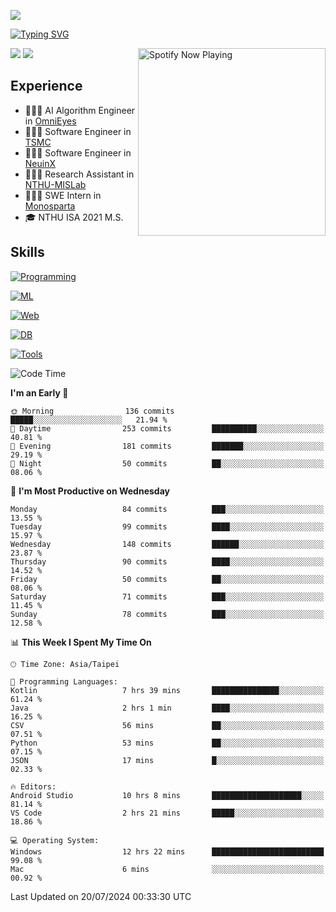 ![](https://komarev.com/ghpvc/?username=peter0512lee&color=ff69b4)

[![Typing SVG](https://readme-typing-svg.herokuapp.com?color=F742BA&size=20&lines=Hi!+I'm+JYL)](https://git.io/typing-svg)

[<img src="https://spotify-now-playing.peter0512lee.vercel.app/api/spotify-playing" alt="Spotify Now Playing" width="300" align="right" />](https://open.spotify.com/user/21iyoswqgnkoe7peuesmqnhgy)

![](https://leetcard.jacoblin.cool/peter0512lee?theme=dark)
![](https://github-readme-activity-graph.vercel.app/graph?username=peter0512lee&theme=github)

## Experience
- 🧑🏻‍💻 AI Algorithm Engineer in [OmniEyes](https://www.theomnieyes.com/)
- 🧑🏻‍💻 Software Engineer in [TSMC](https://www.tsmc.com/)
- 🧑🏻‍💻 Software Engineer in [NeuinX](https://neuinx.com/)
- 🧑🏻‍💻 Research Assistant in [NTHU-MISLab](https://mislab.cs.nthu.edu.tw/)
- 🧑🏻‍💻 SWE Intern in [Monosparta](https://monosparta.org/)
- 🎓 NTHU ISA 2021 M.S.

## Skills
[![Programming](https://skillicons.dev/icons?i=py,kotlin,js)](https://skillicons.dev)

[![ML](https://skillicons.dev/icons?i=pytorch,opencv,sklearn)](https://skillicons.dev)

[![Web](https://skillicons.dev/icons?i=html,css,react,tailwind,nodejs,vite)](https://skillicons.dev)

[![DB](https://skillicons.dev/icons?i=firebase,sqlite,mysql,mongodb)](https://skillicons.dev)

[![Tools](https://skillicons.dev/icons?i=git,github,githubactions,vercel,docker,kubernetes,vscode,postman,anaconda,androidstudio)](https://skillicons.dev)

<!--
<table><tr><td valign="top" width="50%">

<img src="https://github-readme-stats-sigma-five.vercel.app/api?username=peter0512lee&hide_border=true&show_icons=true&locale=en&layout=compact&theme=dracula" align="left" style="width: 100%" />

</td><td valign="top" width="50%">

<img src="https://github-readme-stats-sigma-five.vercel.app/api/top-langs?username=peter0512lee&hide_border=true&show_icons=true&locale=en&layout=compact&theme=dracula" align="left" style="width: 100%" />

</td></tr></table>  
-->

<!--START_SECTION:waka-->
![Code Time](http://img.shields.io/badge/Code%20Time-1%2C185%20hrs%207%20mins-blue)

**I'm an Early 🐤** 

```text
🌞 Morning                136 commits         █████░░░░░░░░░░░░░░░░░░░░   21.94 % 
🌆 Daytime                253 commits         ██████████░░░░░░░░░░░░░░░   40.81 % 
🌃 Evening                181 commits         ███████░░░░░░░░░░░░░░░░░░   29.19 % 
🌙 Night                  50 commits          ██░░░░░░░░░░░░░░░░░░░░░░░   08.06 % 
```
📅 **I'm Most Productive on Wednesday** 

```text
Monday                   84 commits          ███░░░░░░░░░░░░░░░░░░░░░░   13.55 % 
Tuesday                  99 commits          ████░░░░░░░░░░░░░░░░░░░░░   15.97 % 
Wednesday                148 commits         ██████░░░░░░░░░░░░░░░░░░░   23.87 % 
Thursday                 90 commits          ████░░░░░░░░░░░░░░░░░░░░░   14.52 % 
Friday                   50 commits          ██░░░░░░░░░░░░░░░░░░░░░░░   08.06 % 
Saturday                 71 commits          ███░░░░░░░░░░░░░░░░░░░░░░   11.45 % 
Sunday                   78 commits          ███░░░░░░░░░░░░░░░░░░░░░░   12.58 % 
```


📊 **This Week I Spent My Time On** 

```text
🕑︎ Time Zone: Asia/Taipei

💬 Programming Languages: 
Kotlin                   7 hrs 39 mins       ███████████████░░░░░░░░░░   61.24 % 
Java                     2 hrs 1 min         ████░░░░░░░░░░░░░░░░░░░░░   16.25 % 
CSV                      56 mins             ██░░░░░░░░░░░░░░░░░░░░░░░   07.51 % 
Python                   53 mins             ██░░░░░░░░░░░░░░░░░░░░░░░   07.15 % 
JSON                     17 mins             █░░░░░░░░░░░░░░░░░░░░░░░░   02.33 % 

🔥 Editors: 
Android Studio           10 hrs 8 mins       ████████████████████░░░░░   81.14 % 
VS Code                  2 hrs 21 mins       █████░░░░░░░░░░░░░░░░░░░░   18.86 % 

💻 Operating System: 
Windows                  12 hrs 22 mins      █████████████████████████   99.08 % 
Mac                      6 mins              ░░░░░░░░░░░░░░░░░░░░░░░░░   00.92 % 
```


 Last Updated on 20/07/2024 00:33:30 UTC
<!--END_SECTION:waka-->


<!--
**peter0512lee/peter0512lee** is a ✨ _special_ ✨ repository because its `README.md` (this file) appears on your GitHub profile.

